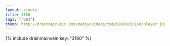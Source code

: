 ```yaml
--- 
layout: sieutv
title: 3160
tags: ["003"]
thumb: http://drainmainvein.com/media/videos/tmb/000/003/160/player.jpg
---
```

{% include drainmainvein key="3160" %} 
